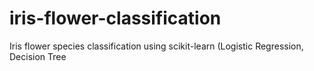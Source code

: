 # iris-flower-classification
Iris flower species classification using scikit-learn (Logistic Regression, Decision Tree
